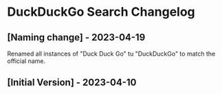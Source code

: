 # DuckDuckGo Search Changelog

## [Naming change] - 2023-04-19

Renamed all instances of "Duck Duck Go" tu "DuckDuckGo" to match the official name.

## [Initial Version] - 2023-04-10